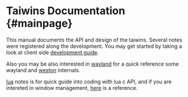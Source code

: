 # Taiwins Documentation				{#mainpage}

This manual documents the API and design of the taiwins. Several notes were
registered along the development. You may get started by taking a look at client
side [development guide](api.md). 

Also you may be also interested in [wayland](wayland.md) for a quick reference
some wayland and [weston](https://gitlab.freedesktop.org/wayland/weston)
internals.

[lua](lua.md) notes is for quick guide into coding with lua c API, and if you
are intereted in window management, [here](window_management.md) is a reference.

